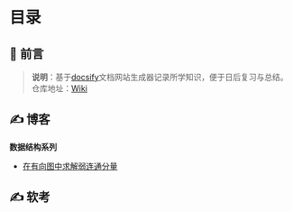 # 目录

## 📢 前言

> **说明**：基于[docsify](https://docsify.js.org/#/zh-cn/?id=docsify)文档网站生成器记录所学知识，便于日后复习与总结。<br>仓库地址：[Wiki](https://github.com/dongzhiwei-git/diary)

## ✍️ 博客

**数据结构系列**

- [在有向图中求解弱连通分量](/blog/在有向图中求解弱连通分量.md)

## ✍️ 软考


